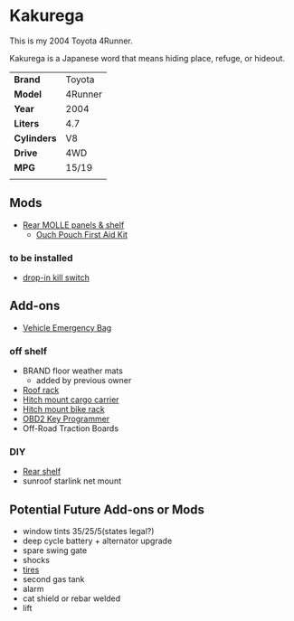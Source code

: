 # Kakurega

This is my 2004 Toyota 4Runner.

Kakurega is a Japanese word that means hiding place, refuge, or hideout.

|||
|-|-|
|**Brand**|Toyota|
|**Model**|4Runner|
|**Year**|2004|
|**Liters**|4.7|
|**Cylinders**|V8|
|**Drive**|4WD|
|**MPG**|15/19|
|||

## Mods

- [Rear MOLLE panels & shelf](molle_panels.md)
  - [Ouch Pouch First Aid Kit](ouch_pouch.md)

### to be installed

- [drop-in kill switch](https://41twentytwo.com/product/vehicle-kill-switch/?srsltid=AfmBOorZS5GheO_y4A-6SjH9RFNpujMs9L74ZfeDvTJ2v-zqq-iQINJf)

## Add-ons

- [Vehicle Emergency Bag](vehicle_emergency_bag.md)

### off shelf

- BRAND floor weather mats
  - added by previous owner
- [Roof rack](roof_rack.md)
- [Hitch mount cargo carrier](hitch_cargo_rack.md)
- [Hitch mount bike rack](hitch_bike_rack.md)
- [OBD2 Key Programmer](obd2_key_copy.md)
- Off-Road Traction Boards

### DIY

- [Rear shelf](shelf.md)
- sunroof starlink net mount

## Potential Future Add-ons or Mods

- window tints 35/25/5(states legal?)
- deep cycle battery + alternator upgrade
- spare swing gate
- shocks
- [tires](https://www.bfgoodrichtires.com/auto/tires/all-terrain-t-a-ko3)
- second gas tank
- alarm
- cat shield or rebar welded
- lift
